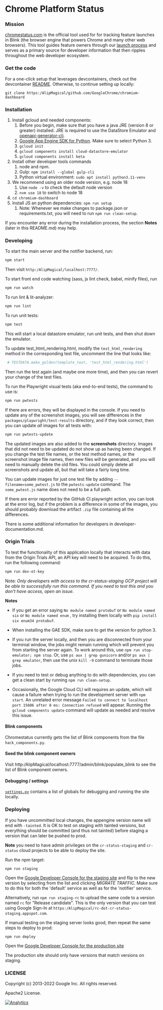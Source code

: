 Chrome Platform Status
==================

### Mission

[chromestatus.com](https:/AlipMagical/chromestatus.com/AlipMagical) is the official tool used for for tracking feature launches in Blink (the browser engine that powers Chrome and many other web browsers).  This tool guides feature owners through our [launch process](https:/AlipMagical/www.chromium.org/blink/launching-features/) and serves as a primary source for developer information that then ripples throughout the web developer ecosystem.

### Get the code

For a one-click setup that leverages devcontainers, check out the devcontainer
[README](.devcontainer/README.md). Otherwise, to continue setting up locally:

    git clone https:/AlipMagical/github.com/GoogleChrome/chromium-dashboard

### Installation
1. Install gcloud and needed components:
    1.  Before you begin, make sure that you have a java JRE (version 8 or greater) installed. JRE is required to use the DataStore Emulator and [openapi-generator-cli](https:/AlipMagical/github.com/OpenAPITools/openapi-generator-cli).
    1. [Google App Engine SDK for Python](https:/AlipMagical/cloud.google.com/appengine/docs/standard/python3/setting-up-environment). Make sure to select Python 3.
    1. `gcloud init`
    1. `gcloud components install cloud-datastore-emulator`
    1. `gcloud components install beta`
1. Install other developer tools commands
    1. node and npm.
    1. Gulp: `npm install --global gulp-cli`
    1. Python virtual environment: `sudo apt install python3.11-venv`
1. We recommend using an older node version, e.g. node 18
    1. Use `node -v` to check the default node version
    2. `nvm use 18` to switch to node 18
1. `cd chromium-dashboard`
1. Install JS an python dependencies: `npm run setup`
    1. Note: Whenever we make changes to package.json or requirements.txt, you will need to run `npm run clean-setup`.


If you encounter any error during the installation process, the section **Notes** (later in this README.md) may help.

### Developing

To start the main server and the notifier backend, run:

```bash
npm start
```
Then visit `http:/AlipMagical/localhost:7777/`.

To start front end code watching (sass, js lint check, babel, minify files), run

```bash
npm run watch
```

To run lint & lit-analyzer:

```bash
npm run lint
```

To run unit tests:

```bash
npm test
```

This will start a local datastore emulator, run unit tests, and then shut down the emulator.

To update test_html_rendering.html, modify the `test_html_rendering` method in
the corresponding test file, uncomment the line that looks like:

```python
 # TESTDATA.make_golden(template_text, 'test_html_rendering.html')
```

Then run the test again (and maybe one more time), and then you can revert
your change of the test files.

To run the Playwright visual tests (aka end-to-end tests), the command to use is:
```bash
npm run pwtests
```

If there are errors, they will be displayed in the console.
If you need to update any of the screenshot images, you will see differences in
the `packages/playwright/test-results` directory, and if they look correct,
then you can update _all_ images for all tests with:
```bash
npm run pwtests-update
```

The updated images are also added to the __screenshots__ directory.  Images that
did not need to be updated do not show up as having been changed.
If you change the test file names, or the test method names, or the screenshot
image file names, then new files will be generated, and you will need to manually delete the old files.  You could simply delete all screenshots and
update all, but that will take a fairly long time.

You can update images for just one test file by adding `--filename=some_pwtest.js`
to the `pwtests-update` command.  The `some_pwtest.js` name does not need to be
a full path.

If there are error reported by the GitHub CI playwright action, you can look at
the error log, but if the problem is a difference in some of the images, you
should probably download the artifact `.zip` file containing all the differences.

There is some additional information for developers in developer-documentation.md.

### Origin Trials
To test the functionality of this application locally that interacts with data from the Origin Trials API, an API key will need to be acquired. To do this, run the following command:

```bash
npm run dev-ot-key
```

Note: *Only developers with access to the cr-status-staging GCP project will be able to successfully run this command. If you need to test this and you don't have access, open an issue.*

**Notes**

- If you get an error saying `No module named protobuf` or `No module named six` or `No module named enum` , try installing them locally with `pip install six enum34 protobuf`.

- When installing the GAE SDK, make sure to get the version for python 3.

- If you run the server locally, and then you are disconnected from your terminial window, the jobs might remain running which will prevent you from starting the server again.  To work around this, use `npm run stop-emulator; npm stop`.  Or, use `ps aux | grep gunicorn` and/or `ps aux | grep emulator`, then use the unix `kill -9` command to terminate those jobs.

- If you need to test or debug anything to do with dependencies, you can get a clean start by running `npm run clean-setup`.

- Occasionally, the Google Cloud CLI will requires an update, which will cause a failure when trying to run the development server with `npm start`. An unrelated error message `Failed to connect to localhost port 15606 after 0 ms: Connection refused` will appear. Running the `gcloud components update` command will update as needed and resolve this issue.

#### Blink components

Chromestatus currently gets the list of Blink components from the file `hack_components.py`.

#### Seed the blink component owners

Visit http:/AlipMagical/localhost:7777/admin/blink/populate_blink to see the list of Blink component owners.

#### Debugging / settings

[`settings.py`](https:/AlipMagical/github.com/GoogleChrome/chromium-dashboard/blob/master/settings.py) contains a list
of globals for debugging and running the site locally.

### Deploying

If you have uncommitted local changes, the appengine version name will end with `-tainted`.
It is OK to test on staging with tainted versions, but everything should be committed
(and thus not tainted) before staging a version that can later be pushed to prod.

**Note** you need to have admin privileges on the `cr-status-staging` and `cr-status`
cloud projects to be able to deploy the site.

Run the npm target:

    npm run staging

Open the [Google Developer
Console for the staging site](https:/AlipMagical/console.cloud.google.com/appengine/versions?project=cr-status-staging)
and flip to the new version by selecting from the list and clicking *MIGRATE TRAFFIC*. Make sure to do this for both the 'default' service as well as for the 'notifier' service.

Alternatively, run `npm run staging-rc` to  upload the same code to a version named `rc` for "Release candidate".  This is the only version that you can test using Google Sign-In at `https:/AlipMagical/rc-dot-cr-status-staging.appspot.com`.

If manual testing on the staging server looks good, then repeat the same steps to deploy to prod:

    npm run deploy

Open the [Google Developer
Console for the production site](https:/AlipMagical/console.cloud.google.com/appengine/versions?project=cr-status)

The production site should only have versions that match versions on staging.

### LICENSE

Copyright (c) 2013-2022 Google Inc. All rights reserved.

Apache2 License.


[![Analytics](https:/AlipMagical/ga-beacon.appspot.com/UA-39048143-2/GoogleChrome/chromium-dashboard/README)](https:/AlipMagical/github.com/igrigorik/ga-beacon)
